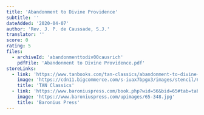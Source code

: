 ```yaml
---
title: 'Abandonment to Divine Providence'
subtitle: ''
dateAdded: '2020-04-07'
author: 'Rev. J. P. de Caussade, S.J.'
translator: ''
score: 0
rating: 5
files:
  - archiveId: 'abandonmenttodiv00causrich'
    pdfFile: 'Abandonment to Divine Providence.pdf'
storeLinks:
  - link: 'https://www.tanbooks.com/tan-classics/abandonment-to-divine-providence.html'
    image: 'https://cdn11.bigcommerce.com/s-iuax7bpgx3/images/stencil/640w/products/2978/1851/Abandonment-to-Divine-Providence-Paperbound-cover-1-TC2211__06986.1595444626.jpg?c=1'
    title: 'TAN Classics'
  - link: 'https://www.baroniuspress.com/book.php?wid=56&bid=65#tab=tab-1'
    image: 'https://www.baroniuspress.com/upimages/65-348.jpg'
    title: 'Baronius Press'
---
```


